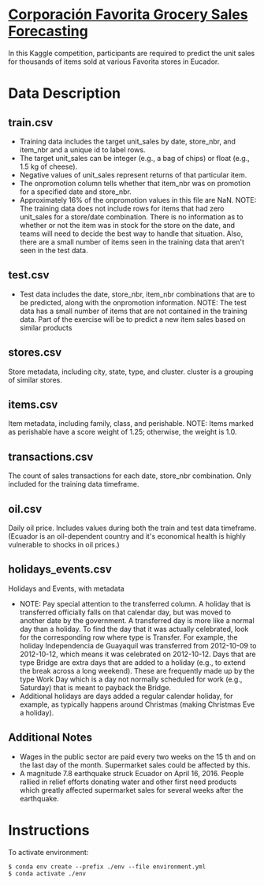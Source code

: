 # [Corporación Favorita Grocery Sales Forecasting](https://www.kaggle.com/competitions/favorita-grocery-sales-forecasting/data?select=test.csv.7z)

In this Kaggle competition, participants are required to predict the unit sales for thousands of items sold at various Favorita stores in Eucador.

# Data Description
## train.csv
* Training data includes the target unit_sales by date, store_nbr, and item_nbr and a unique id to label rows.
* The target unit_sales can be integer (e.g., a bag of chips) or float (e.g., 1.5 kg of cheese).
* Negative values of unit_sales represent returns of that particular item.
* The onpromotion column tells whether that item_nbr was on promotion for a specified date and store_nbr.
* Approximately 16% of the onpromotion values in this file are NaN.
NOTE: The training data does not include rows for items that had zero unit_sales for a store/date combination. There is no information as to whether or not the item was in stock for the store on the date, and teams will need to decide the best way to handle that situation. Also, there are a small number of items seen in the training data that aren't seen in the test data.

## test.csv
* Test data includes the date, store_nbr, item_nbr combinations that are to be predicted, along with the onpromotion information.
NOTE: The test data has a small number of items that are not contained in the training data. Part of the exercise will be to predict a new item sales based on similar products

## stores.csv
Store metadata, including city, state, type, and cluster.
cluster is a grouping of similar stores.

## items.csv
Item metadata, including family, class, and perishable.
NOTE: Items marked as perishable have a score weight of 1.25; otherwise, the weight is 1.0.

## transactions.csv
The count of sales transactions for each date, store_nbr combination. Only included for the training data timeframe.

## oil.csv
Daily oil price. Includes values during both the train and test data timeframe. (Ecuador is an oil-dependent country and it's economical health is highly vulnerable to shocks in oil prices.)

## holidays_events.csv
Holidays and Events, with metadata
* NOTE: Pay special attention to the transferred column. A holiday that is transferred officially falls on that calendar day, but was moved to another date by the government. A transferred day is more like a normal day than a holiday. To find the day that it was actually celebrated, look for the    corresponding row where type is Transfer. For example, the holiday Independencia de Guayaquil was transferred from 2012-10-09 to 2012-10-12, which means it was celebrated on 2012-10-12. Days that are type Bridge are extra days that are added to a holiday (e.g., to extend the break across a long weekend). These are frequently made up by the type Work Day which is a day not normally scheduled for work (e.g., Saturday) that is meant to payback the Bridge.
* Additional holidays are days added a regular calendar holiday, for example, as typically happens around Christmas (making Christmas Eve a holiday).

## Additional Notes
* Wages in the public sector are paid every two weeks on the 15 th and on the last day of the month. Supermarket sales could be affected by this.
* A magnitude 7.8 earthquake struck Ecuador on April 16, 2016. People rallied in relief efforts donating water and other first need products which greatly affected supermarket sales for several weeks after the earthquake.

# Instructions
To activate environment:

```
$ conda env create --prefix ./env --file environment.yml
$ conda activate ./env 
```

